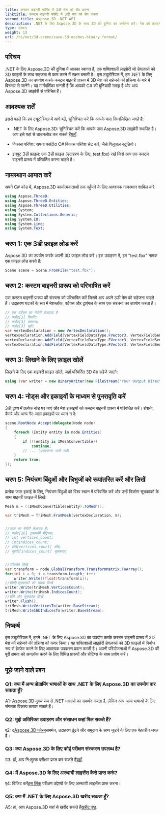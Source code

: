 ```yaml
---
title: कस्टम बाइनरी फॉर्मेट में 3डी मेश को सेव करना
linktitle: कस्टम बाइनरी फॉर्मेट में 3डी मेश को सेव करना
second_title: Aspose.3D .NET API
description: .NET के लिए Aspose.3D के साथ 3D की दुनिया का अन्वेषण करें। मेश को कस्टम बाइनरी फॉर्मेट में सहेजना सीखें।
type: docs
weight: 13
url: /hi/net/3d-scene/save-3d-meshes-binary-format/
---
```

## परिचय

.NET के लिए Aspose.3D की दुनिया में आपका स्वागत है, एक शक्तिशाली लाइब्रेरी जो डेवलपर्स को 3D फ़ाइलों के साथ सहजता से काम करने में सक्षम बनाती है। इस ट्यूटोरियल में, हम .NET के लिए Aspose.3D का उपयोग करके कस्टम बाइनरी प्रारूप में 3D मेश को सहेजने की प्रक्रिया के बारे में विस्तार से जानेंगे। यह मार्गदर्शिका मानती है कि आपको C# की बुनियादी समझ है और आप Aspose.3D लाइब्रेरी से परिचित हैं।

## आवश्यक शर्तें

इससे पहले कि हम ट्यूटोरियल में आगे बढ़ें, सुनिश्चित करें कि आपके पास निम्नलिखित जगहें हैं:

-  .NET के लिए Aspose.3D: सुनिश्चित करें कि आपके पास Aspose.3D लाइब्रेरी स्थापित है। आप इसे यहां से डाउनलोड कर सकते हैं[यहाँ](https://releases.aspose.com/3d/net/).

- विकास परिवेश: अपना पसंदीदा C# विकास परिवेश सेट करें, जैसे विज़ुअल स्टूडियो।

- इनपुट 3डी फ़ाइल: एक 3डी फ़ाइल (उदाहरण के लिए, test.fbx) रखें जिसे आप एक कस्टम बाइनरी प्रारूप में परिवर्तित करना चाहते हैं।

## नामस्थान आयात करें

अपने C# कोड में, Aspose.3D कार्यात्मकताओं तक पहुँचने के लिए आवश्यक नामस्थान शामिल करें:

```csharp
using Aspose.ThreeD;
using Aspose.ThreeD.Entities;
using Aspose.ThreeD.Utilities;
using System;
using System.Collections.Generic;
using System.IO;
using System.Linq;
using System.Text;
```

## चरण 1: एक 3डी फ़ाइल लोड करें

Aspose.3D का उपयोग करके अपनी 3D फ़ाइल लोड करें। इस उदाहरण में, हम "test.fbx" नामक एक फ़ाइल लोड करते हैं:

```csharp
Scene scene = Scene.FromFile("test.fbx");
```

## चरण 2: कस्टम बाइनरी प्रारूप को परिभाषित करें

उस कस्टम बाइनरी प्रारूप की संरचना को परिभाषित करें जिसमें आप अपने 3डी मेश को सहेजना चाहते हैं। उदाहरण घटकों के रूप में मेशब्लॉक, वर्टेक्स और ट्राएंगल के साथ एक संरचना का उपयोग करता है।

```csharp
// एक वर्टेक्स का मेमोरी लेआउट है
// फ्लोट[3] स्थिति;
// फ्लोट[3] सामान्य;
// फ्लोट[3] यूवी;
var vertexDeclaration = new VertexDeclaration();
vertexDeclaration.AddField(VertexFieldDataType.FVector3, VertexFieldSemantic.Position);
vertexDeclaration.AddField(VertexFieldDataType.FVector3, VertexFieldSemantic.Normal);
vertexDeclaration.AddField(VertexFieldDataType.FVector3, VertexFieldSemantic.UV);

```

## चरण 3: लिखने के लिए फ़ाइल खोलें

लिखने के लिए एक बाइनरी फ़ाइल खोलें, जहाँ परिवर्तित 3D मेश सहेजे जाएंगे:

```csharp
using (var writer = new BinaryWriter(new FileStream("Your Output Directory" + "Save3DMeshesInCustomBinaryFormat_out", FileMode.Create, FileAccess.Write)))
```

## चरण 4: नोड्स और इकाइयों के माध्यम से पुनरावृति करें

3डी दृश्य में प्रत्येक नोड पर जाएं और मेश इकाइयों को कस्टम बाइनरी प्रारूप में परिवर्तित करें। रोशनी, कैमरे और अन्य गैर-जाल इकाइयों पर ध्यान न दें:

```csharp
scene.RootNode.Accept(delegate(Node node)
{
    foreach (Entity entity in node.Entities)
    {
        if (!(entity is IMeshConvertible))
            continue;
        // ... (प्रसंस्करण जारी रखें)
    }
    return true;
});
```

## चरण 5: नियंत्रण बिंदुओं और त्रिभुजों को रूपांतरित करें और लिखें

प्रत्येक जाल इकाई के लिए, नियंत्रण बिंदुओं को विश्व स्थान में परिवर्तित करें और उन्हें त्रिकोण सूचकांकों के साथ बाइनरी फ़ाइल में लिखें:

```csharp
Mesh m = ((IMeshConvertible)entity).ToMesh();

var triMesh = TriMesh.FromMesh(vertexDeclaration, m);


//जाल का मेमोरी लेआउट है:
// फ्लोट[16] ट्रांसफॉर्म_मैट्रिक्स;
// int vertices_count;
// intindices_count;
// शीर्ष[vertices_count] शीर्ष;
// यूशॉर्ट[indices_count] सूचकांक;


//परिवर्तन लिखें
var transform = node.GlobalTransform.TransformMatrix.ToArray();
for(int i = 0; i < transform.Length; i++)
    writer.Write((float)transform[i]);
//शीर्षों/सूचकांकों की संख्या लिखें
writer.Write(triMesh.VerticesCount);
writer.Write(triMesh.IndicesCount);
//शीर्ष और सूचकांक लिखें
writer.Flush();
triMesh.WriteVerticesTo(writer.BaseStream);
triMesh.Write16bIndicesTo(writer.BaseStream);

```

## निष्कर्ष

इस ट्यूटोरियल में, हमने .NET के लिए Aspose.3D का उपयोग करके कस्टम बाइनरी प्रारूप में 3D मेश को सहेजने की प्रक्रिया को कवर किया। यह शक्तिशाली लाइब्रेरी डेवलपर्स को 3D फ़ाइलों में निर्बाध रूप से हेरफेर करने के लिए आवश्यक उपकरण प्रदान करती है। अपनी परियोजनाओं में Aspose.3D की पूरी क्षमता को अनलॉक करने के लिए विभिन्न प्रारूपों और सेटिंग्स के साथ प्रयोग करें।

## पूछे जाने वाले प्रश्न

### Q1: क्या मैं अन्य प्रोग्रामिंग भाषाओं के साथ .NET के लिए Aspose.3D का उपयोग कर सकता हूँ?

A1: Aspose.3D मुख्य रूप से .NET भाषाओं का समर्थन करता है, लेकिन आप अन्य भाषाओं के लिए संगतता विकल्प तलाश सकते हैं।

### Q2: मुझे अतिरिक्त उदाहरण और संसाधन कहां मिल सकते हैं?

 ए2: द[Aspose.3D फोरम](https://forum.aspose.com/c/3d/18)समर्थन, उदाहरण ढूंढने और समुदाय के साथ जुड़ने के लिए एक बेहतरीन जगह है।

### Q3: क्या Aspose.3D के लिए कोई परीक्षण संस्करण उपलब्ध है?

 उ3: हाँ, आप नि:शुल्क परीक्षण प्राप्त कर सकते हैं[यहाँ](https://releases.aspose.com/).

### Q4: मैं Aspose.3D के लिए अस्थायी लाइसेंस कैसे प्राप्त करूं?

 ए4: विजिट करें[इस लिंक](https://purchase.aspose.com/temporary-license/) परीक्षण उद्देश्यों के लिए अस्थायी लाइसेंस प्राप्त करना।

### Q5: क्या मैं .NET के लिए Aspose.3D खरीद सकता हूँ?

 A5: हां, आप Aspose.3D यहां से खरीद सकते हैं[खरीद पृष्ठ](https://purchase.aspose.com/buy).